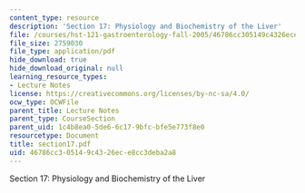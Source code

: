 ```yaml
---
content_type: resource
description: 'Section 17: Physiology and Biochemistry of the Liver'
file: /courses/hst-121-gastroenterology-fall-2005/46786cc305149c4326ece8cc3deba2a8_section17.pdf
file_size: 2759030
file_type: application/pdf
hide_download: true
hide_download_original: null
learning_resource_types:
- Lecture Notes
license: https://creativecommons.org/licenses/by-nc-sa/4.0/
ocw_type: OCWFile
parent_title: Lecture Notes
parent_type: CourseSection
parent_uid: 1c4b8ea0-5de6-6c17-9bfc-bfe5e773f8e0
resourcetype: Document
title: section17.pdf
uid: 46786cc3-0514-9c43-26ec-e8cc3deba2a8
---
```

Section 17: Physiology and Biochemistry of the Liver